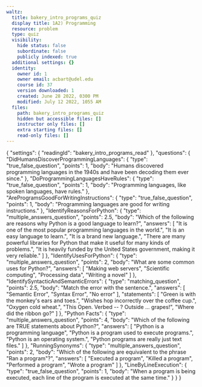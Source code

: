 ```yaml
---
waltz:
  title: bakery_intro_programs_quiz
  display title: 1A2) Programming
  resource: problem
  type: quiz
  visibility:
    hide status: false
    subordinate: false
    publicly indexed: true
  additional settings: {}
  identity:
    owner id: 1
    owner email: acbart@udel.edu
    course id: 37
    version downloaded: 1
    created: June 28 2022, 0300 PM
    modified: July 12 2022, 1055 AM
  files:
    path: bakery_intro_programs_quiz
    hidden but accessible files: []
    instructor only files: []
    extra starting files: []
    read-only files: []
---
```

{
  "settings": {
    "readingId": "bakery_intro_programs_read"
  },
  "questions": {
    "DidHumansDiscoverProgrammingLanguages": {
      "type": "true_false_question",
      "points": 1,
      "body": "Humans discovered programming languages in the 1940s and have been decoding them ever since."
    },
    "DoProgrammingLanguagesHaveRules": {
      "type": "true_false_question",
      "points": 1,
      "body": "Programming languages, like spoken languages, have rules."
    },
    "AreProgramsGoodForWritingInstructions": {
      "type": "true_false_question",
      "points": 1,
      "body": "Programming languages are good for writing instructions."
    },
    "IdentifyReasonsForPython": {
      "type": "multiple_answers_question",
      "points": 2.5,
      "body": "Which of the following are reasons why Python is a good language to learn?",
      "answers": [
        "It is one of the most popular programming languages in the world.",
        "It is an easy language to learn.",
        "It is a brand new language.",
        "There are many powerful libraries for Python that make it useful for many kinds of problems.",
        "It is heavily funded by the United States government, making it very reliable."
      ]
    },
    "IdentifyUsesForPython": {
      "type": "multiple_answers_question",
      "points": 2,
      "body": "What are some common uses for Python?",
      "answers": [
        "Making web servers",
        "Scientific computing",
        "Processing data",
        "Writing a novel"
      ]
    },
    "IdentifySyntacticAndSemanticErrors": {
      "type": "matching_question",
      "points": 2.5,
      "body": "Match the error with the sentence.",
      "answers": [
        "Semantic Error",
        "Syntax Error",
        "No error"
      ],
      "statements": [
        "Green is with the monkey's ears and toes.",
        "Wishes hop incorrectly over the coffee cup.",
        "Oxygen cold wheat.",
        "This Open. Verbed -- ? Outside ... grapes!",
        "Where did the ribbon go?"
      ]
    },
    "Python Facts": {
      "type": "multiple_answers_question",
      "points": 4,
      "body": "Which of the following are TRUE statements about Python?",
      "answers": [
        "Python is a programming language",
        "Python is a program used to execute programs.",
        "Python is an operating system.",
        "Python programs are really just text files."
      ]
    },
    "RunningSynonyms": {
      "type": "multiple_answers_question",
      "points": 2,
      "body": "Which of the following are equivalent to the phrase \"Ran a program\"?",
      "answers": [
        "Executed a program",
        "Killed a program",
        "Performed a program",
        "Wrote a program"
      ]
    },
    "LineByLineExecution": {
      "type": "true_false_question",
      "points": 1,
      "body": "When a program is being executed, each line of the program is executed at the same time."
    }
  }
}
